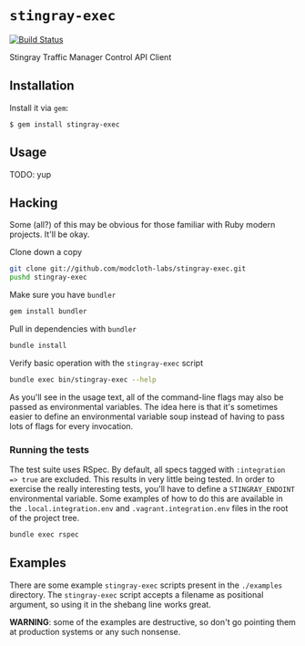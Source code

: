 # `stingray-exec`

[![Build Status](https://travis-ci.org/modcloth-labs/stingray-exec.png?branch=master)](https://travis-ci.org/modcloth-labs/stingray-exec)

Stingray Traffic Manager Control API Client

## Installation

Install it via `gem`:

    $ gem install stingray-exec

## Usage

TODO: yup

## Hacking

Some (all?) of this may be obvious for those familiar with Ruby modern
projects.  It'll be okay.

Clone down a copy
````` bash
git clone git://github.com/modcloth-labs/stingray-exec.git
pushd stingray-exec
`````

Make sure you have `bundler`
````` bash
gem install bundler
`````

Pull in dependencies with `bundler`
````` bash
bundle install
`````

Verify basic operation with the `stingray-exec` script
````` bash
bundle exec bin/stingray-exec --help
`````

As you'll see in the usage text, all of the command-line flags may also
be passed as environmental variables.  The idea here is that it's
sometimes easier to define an environmental variable soup instead of
having to pass lots of flags for every invocation.

### Running the tests

The test suite uses RSpec.  By default, all specs tagged with
`:integration => true` are excluded.  This results in very little being
tested.  In order to exercise the really interesting tests, you'll have
to define a `STINGRAY_ENDOINT` environmental variable.  Some examples of
how to do this are available in the `.local.integration.env` and
`.vagrant.integration.env` files in the root of the project tree.

````` bash
bundle exec rspec
`````

## Examples

There are some example `stingray-exec` scripts present in the
`./examples` directory.  The `stingray-exec` script accepts a filename
as positional argument, so using it in the shebang line works great.

**WARNING**: some of the examples are destructive, so don't go pointing
them at production systems or any such nonsense.
